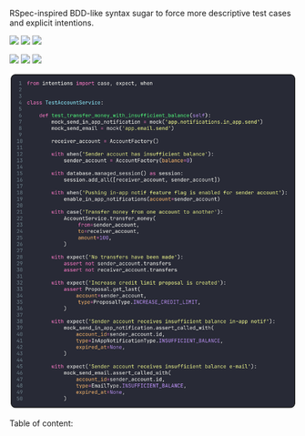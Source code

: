 RSpec-inspired BDD-like syntax sugar to force more descriptive test cases and explicit intentions.

[![](https://github.com/dmytrostriletskyi/intentions/actions/workflows/main.yaml/badge.svg?branch=main)](https://github.com/dmytrostriletskyi/intentions/actions/workflows/main.yaml)
[![](https://img.shields.io/github/release/dmytrostriletskyi/intentions.svg)](https://github.com/dmytrostriletskyi/intentions/releases)
[![](https://img.shields.io/pypi/v/intentions.svg)](https://pypi.python.org/pypi/intentions)

[![](https://pepy.tech/badge/intentions)](https://pepy.tech/project/intentions)
[![](https://img.shields.io/pypi/l/intentions.svg)](https://pypi.python.org/pypi/intentions/)
[![](https://img.shields.io/pypi/pyversions/intentions.svg)](https://pypi.python.org/pypi/intentions/)

![](./assets/test-example.png)

Table of content:
